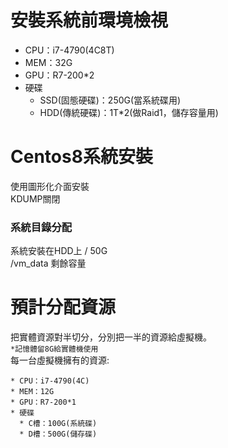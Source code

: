 # 安裝系統前環境檢視  
* CPU：i7-4790(4C8T)  
* MEM：32G  
* GPU：R7-200*2  
* 硬碟  
  * SSD(固態硬碟)：250G(當系統碟用)  
  * HDD(傳統硬碟)：1T*2(做Raid1，儲存容量用)  
  
# Centos8系統安裝  
使用圖形化介面安裝  
KDUMP關閉  
### 系統目錄分配
系統安裝在HDD上
/ 50G  
/vm_data 剩餘容量  

  
# 預計分配資源  
把實體資源對半切分，分別把一半的資源給虛擬機。  
`*記憶體留8G給實體機使用`  
每一台虛擬機擁有的資源:  
```
* CPU：i7-4790(4C)  
* MEM：12G  
* GPU：R7-200*1  
* 硬碟  
  * C槽：100G(系統碟)  
  * D槽：500G(儲存碟)  
```
